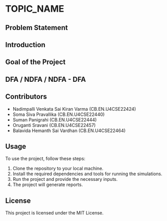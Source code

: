 # TOPIC_NAME

## Problem Statement


## Introduction



## Goal of the Project



## DFA / NDFA / NDFA - DFA



## Contributors

- Nadimpalli Venkata Sai Kiran Varma (CB.EN.U4CSE22424)
- Soma Siva Pravallika (CB.EN.U4CSE22440)
- Suman Panigrahi (CB.EN.U4CSE22444)
- Oruganti Sravani (CB.EN.U4CSE22457)
- Balavida Hemanth Sai Vardhan (CB.EN.U4CSE22464)

## Usage

To use the project, follow these steps:

1. Clone the repository to your local machine.
2. Install the required dependencies and tools for running the simulations.
3. Run the project and provide the necessary inputs.
4. The project will generate reports.
<!-- 4. The project will generate reports and provide insights into the effectiveness of different approaches in ensuring the submarine's safe arrival at the base. -->

<!-- For detailed instructions on running the project, refer to the User Manual. -->

## License

This project is licensed under the MIT License.